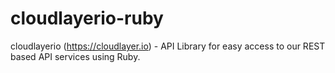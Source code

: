 # cloudlayerio-ruby
cloudlayerio (https://cloudlayer.io) - API Library for easy access to our REST based API services using Ruby.
